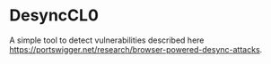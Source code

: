 # DesyncCL0
A simple tool to detect vulnerabilities described here https://portswigger.net/research/browser-powered-desync-attacks.
